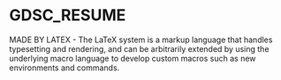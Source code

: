 # GDSC_RESUME
MADE BY LATEX - The LaTeX system is a markup language that handles typesetting and rendering, and can be arbitrarily extended by using the underlying macro language to develop custom macros such as new environments and commands.
